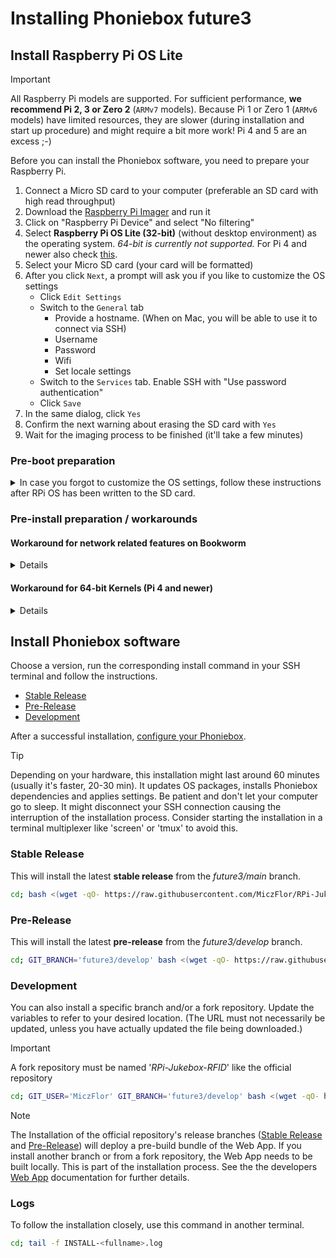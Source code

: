 # Installing Phoniebox future3

## Install Raspberry Pi OS Lite

> [!IMPORTANT]
>  All Raspberry Pi models are supported. For sufficient performance, **we recommend Pi 2, 3 or Zero 2** (`ARMv7` models). Because Pi 1 or Zero 1 (`ARMv6` models) have limited resources, they are slower (during installation and start up procedure) and might require a bit more work! Pi 4 and 5 are an excess ;-)

Before you can install the Phoniebox software, you need to prepare your Raspberry Pi.

1. Connect a Micro SD card to your computer (preferable an SD card with high read throughput)
2. Download the [Raspberry Pi Imager](https://www.raspberrypi.com/software/) and run it
3. Click on "Raspberry Pi Device" and select "No filtering"
4. Select **Raspberry Pi OS Lite (32-bit)** (without desktop environment) as the operating system. *64-bit is currently not supported.* For Pi 4 and newer also check [this](#workaround-for-64-bit-kernels-pi-4-and-newer).
5. Select your Micro SD card (your card will be formatted)
6. After you click `Next`, a prompt will ask you if you like to customize the OS settings
    * Click `Edit Settings`
    * Switch to the `General` tab
        * Provide a hostname. (When on Mac, you will be able to use it to connect via SSH)
        * Username
        * Password
        * Wifi
        * Set locale settings
    * Switch to the `Services` tab. Enable SSH with "Use password authentication"
    * Click `Save`
7. In the same dialog, click `Yes`
8. Confirm the next warning about erasing the SD card with `Yes`
9. Wait for the imaging process to be finished (it'll take a few minutes)


### Pre-boot preparation
<details>

<summary>In case you forgot to customize the OS settings, follow these instructions after RPi OS has been written to the SD card.</summary>

You will need a terminal, like PuTTY for Windows or the Terminal app for Mac to proceed with the next steps.

1. Open a terminal of your choice.
2. Insert your card again if it has been ejected automatically.
3. Navigate to your SD card e.g., `cd /Volumes/boot` for Mac or `D:` for Windows.
4. Enable SSH by adding a simple file.

    ```bash
    $ touch ssh
    ```

5. Set up your Wifi connection.

    *Mac*

    ```bash
    $ nano wpa_supplicant.conf
    ```

    *Windows*

    ```bash
    D:\> notepad wpa_supplicant.conf
    ```

6. Insert the following content, update your country, Wifi credentials and save the file.

    ```text
    country=DE
    ctrl_interface=DIR=/var/run/wpa_supplicant GROUP=netdev
    update_config=1

    network={
        ssid="network-name"
        psk="network-password"
    }
    ```

7. Eject your SD card and insert it into your Raspberry Pi.
8. Start your Raspberry Pi by attaching a power supply.
9. Login into your Raspberry Pi
   If `raspberrypi.local` does not work, find out your Raspberry Pi's IP address from your router.

</details>

### Pre-install preparation / workarounds

#### Workaround for network related features on Bookworm
<details>
With Bookworm the network settings have changed. Now "NetworkManager" is used instead of "dhcpcd".
This breaks breaks network related features like "Static IP", "Wifi Setup" and "Autohotspot".
Before running the installation, the network config has to be changed via raspi-config, to use the "old" dhcpcd network settings.

> [!IMPORTANT]
> If the settings are changed, your network will reset and Wifi will not be configured, so you lose ssh access via wireless network.
> So make sure you perform the following steps in a local terminal with a connected monitor and keyboard.

Change network config
* run `sudo raspi-config`
* select `6 - Advanced Options`
* select `AA - Network Config`
* select `dhcpcd`

If you need Wifi, add the information now
* select `1 - System Options`
* select `1 - Wireless LAN`
* enter Wifi information
</details>

#### Workaround for 64-bit Kernels (Pi 4 and newer)
<details>

The installation process checks if a 32-bit OS is running, as 64-bit is currently not supported.
This check also fails if the kernel is running in 64-bit mode. This is the default for Raspberry Pi models 4 and newer.

To be able to run the installation, you have to switch to the 32-bit mode by modifying the `config.txt` ([check for the correct location as it has changed since bookworm](https://www.raspberrypi.com/documentation/computers/config_txt.html)) and add/change the line `arm_64bit=0`. Reboot before you proceed.
</details>

## Install Phoniebox software

Choose a version, run the corresponding install command in your SSH terminal and follow the instructions.
* [Stable Release](#stable-release)
* [Pre-Release](#pre-release)
* [Development](#development)

After a successful installation, [configure your Phoniebox](configuration.md).

> [!TIP]
> Depending on your hardware, this installation might last around 60 minutes (usually it's faster, 20-30 min). It updates OS packages, installs Phoniebox dependencies and applies settings. Be patient and don't let your computer go to sleep. It might disconnect your SSH connection causing the interruption of the installation process. Consider starting the installation in a terminal multiplexer like 'screen' or 'tmux' to avoid this.

### Stable Release
This will install the latest **stable release** from the *future3/main* branch.

```bash
cd; bash <(wget -qO- https://raw.githubusercontent.com/MiczFlor/RPi-Jukebox-RFID/future3/main/installation/install-jukebox.sh)
```

### Pre-Release
This will install the latest **pre-release** from the *future3/develop* branch.

```bash
cd; GIT_BRANCH='future3/develop' bash <(wget -qO- https://raw.githubusercontent.com/MiczFlor/RPi-Jukebox-RFID/future3/develop/installation/install-jukebox.sh)
```

### Development
You can also install a specific branch and/or a fork repository. Update the variables to refer to your desired location. (The URL must not necessarily be updated, unless you have actually updated the file being downloaded.)

> [!IMPORTANT]
> A fork repository must be named '*RPi-Jukebox-RFID*' like the official repository

```bash
cd; GIT_USER='MiczFlor' GIT_BRANCH='future3/develop' bash <(wget -qO- https://raw.githubusercontent.com/MiczFlor/RPi-Jukebox-RFID/future3/develop/installation/install-jukebox.sh)
```

> [!NOTE]
> The Installation of the official repository's release branches ([Stable Release](#stable-release) and [Pre-Release](#pre-release)) will deploy a pre-build bundle of the Web App.
> If you install another branch or from a fork repository, the Web App needs to be built locally. This is part of the installation process. See the the developers [Web App](../developers/webapp.md) documentation for further details.

### Logs
To follow the installation closely, use this command in another terminal.

```bash
cd; tail -f INSTALL-<fullname>.log
```

